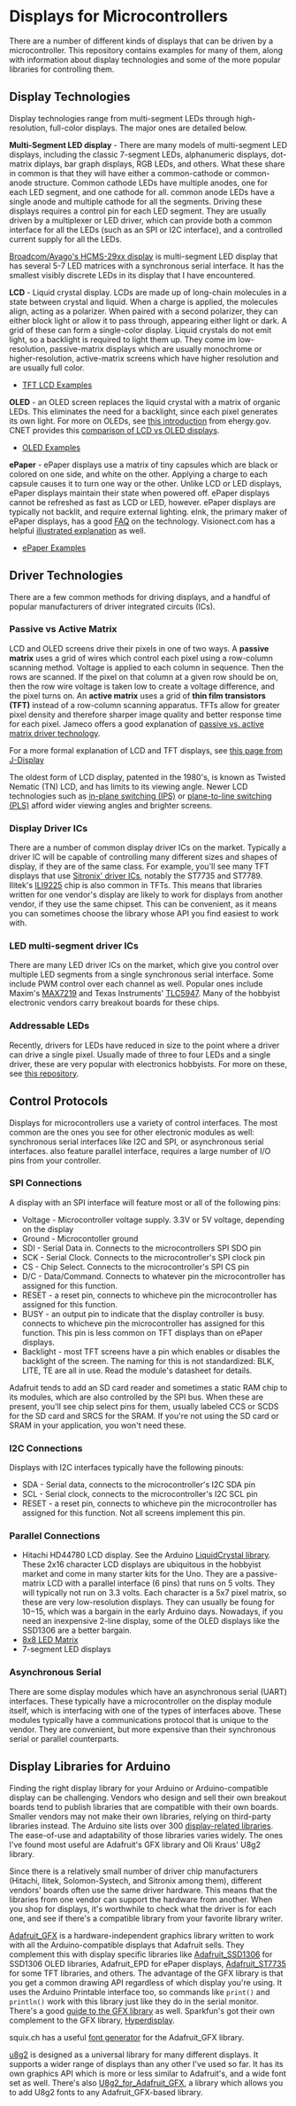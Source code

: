 # Displays for Microcontrollers
There are a number of different kinds of displays that can be driven by a microcontroller. This repository contains examples for many of them, along with information about display technologies and some of the more popular libraries for controlling them. 

## Display Technologies
Display technologies range from multi-segment LEDs through high-resolution, full-color displays. The major ones are detailed below.

**Multi-Segment LED display** - There are many models of multi-segment LED displays, including the classic 7-segment LEDs, alphanumeric displays, dot-matrix diplays, bar graph displays, RGB LEDs, and others. What these share in common is that they will have either a common-cathode or common-anode structure. Common cathode LEDs have multiple anodes, one for each LED segment, and one cathode for all. common anode LEDs have a single anode and multiple cathode for all the segments. Driving these displays requires a control pin for each LED segment. They are usually driven by a multiplexer or LED driver, which can provide both a common interface for all the LEDs (such as an SPI or I2C interface), and a controlled current supply for all the LEDs.  

[Broadcom/Avago's HCMS-29xx display](avago-display) is multi-segment LED display that has several 5-7 LED matrices with a synchronous serial interface.  It has the smallest visibly discrete LEDs in its display that I have encountered. 

**LCD** - Liquid crystal display. LCDs are made up of long-chain molecules in a state between crystal and liquid. When a charge is applied, the molecules align, acting as a polarizer. When paired with a second polarizer, they can either block light or allow it to pass through, appearing either light or dark. A grid of these can form a single-color display. Liquid crystals do not emit light, so a backlight is required to light them up. They come im low-resolution, passive-matrix displays which are usually monochrome or higher-resolution, active-matrix screens which have higher resolution and are usually full color.

* [TFT LCD Examples](TFT_Examples/)

**OLED** - an OLED screen replaces the liquid crystal with a matrix of organic LEDs. This eliminates the need for a backlight, since each pixel generates its own light. For more on OLEDs, see [this introduction](https://www.energy.gov/eere/ssl/oled-basics) from ehergy.gov. CNET provides this [comparison of LCD vs OLED displays](https://www.cnet.com/news/what-is-oled-and-what-can-it-do-for-your-tv/). 
 
 * [OLED Examples](OLED_Examples/)

**ePaper** - ePaper displays use a matrix of tiny capsules which are black or colored on one side, and white on the other. Applying a charge to each capsule causes it to turn one way or the other. Unlike LCD or LED displays, ePaper displays maintain their state when powered off. ePaper displays cannot be refreshed as fast as LCD or LED, however. ePaper displays are typically not backlit, and require external lighting. eInk, the primary maker of ePaper displays, has a good [FAQ](https://www.eink.com/faqs.html) on the technology. Visionect.com has a helpful [illustrated explanation](https://www.visionect.com/blog/electronic-paper-explained-what-is-it-and-how-does-it-work/) as well. 

* [ePaper Examples](EPaper_Examples/)

## Driver Technologies
There are a few common methods for driving displays, and a handful of popular manufacturers of driver integrated circuits (ICs). 

### Passive vs Active Matrix
LCD and OLED screens drive their pixels in one of two ways. A **passive matrix** uses a grid of wires which control each pixel using a row-column scanning method. Voltage is applied to each column in sequence. Then the rows are scanned. If the pixel on that column at a given row should be on, then the row wire voltage is taken low to create a voltage difference, and the pixel turns on. An **active matrix** uses a grid of **thin film transistors (TFT)** instead of a row-column scanning apparatus. TFTs allow for greater pixel density and therefore sharper image quality and better response time for each pixel. Jameco offers a good explanation of [passive vs. active matrix driver technology](https://www.jameco.com/Jameco/workshop/Howitworks/how-organic-light-emitting-diodes-work.html). 

For a more formal explanation of LCD and TFT displays, see [this page from J-Display](https://www.j-display.com/english/technology/lcdbasic.html)

The oldest form of LCD display, patented in the 1980's, is known as Twisted Nematic (TN) LCD, and has limits to its viewing angle. Newer LCD technologies such as [in-plane switching (IPS)](https://www.pctechguide.com/flat-panel-displays/ips-in-plane-switching-lcd-monitors) or [plane-to-line switching (PLS)](https://www.lifewire.com/definition-of-ips-lcd-578662) afford wider viewing angles and brighter screens.  

### Display Driver ICs
There are a number of common display driver ICs on the market. Typically a driver IC will be capable of controlling many different sizes and shapes of display, if they are of the same class. For example, you'll see many TFT displays that use [Sitronix' driver ICs](https://www.sitronix.com.tw/en/products/display-driver-ic/), notably the ST7735 and ST7789. Ilitek's [ILI9225](https://www.displayfuture.com/Display/datasheet/controller/ILI9225.pdf) chip is also common in TFTs. This means that libraries written for one vendor's display are likely to work for displays from another vendor, if they use the same chipset. This can be convenient, as it means you can sometimes choose the library whose API you find easiest to work with. 

### LED multi-segment driver ICs
There are many LED driver ICs on the market, which give you control over multiple LED segments from a single synchronous serial interface. Some include PWM control over each channel as well. Popular ones include Maxim's [MAX7219](https://www.maximintegrated.com/en/products/power/display-power-control/MAX7219.html) and Texas Instruments' [TLC5947](https://www.ti.com/product/TLC5947). Many of the hobbyist electronic vendors carry breakout boards for these chips. 

### Addressable LEDs
Recently, drivers for LEDs have reduced in size to the point where a driver can drive a single pixel. Usually made of three to four LEDs and a single driver, these are very popular with electronics hobbyists. For more on these, see [this repository](https://tigoe.github.io/LightProjects/addressable-leds.html).  

## Control Protocols
Displays for microcontrollers use a variety of control interfaces. The most common are the ones you see for other electronic modules as well: synchronous serial interfaces like I2C and SPI, or asynchronous serial interfaces. also feature parallel interface, requires a large number of I/O pins from your controller. 

### SPI Connections
A display with an SPI interface will feature most or all of the following pins:
* Voltage - Microcontroller voltage supply. 3.3V or 5V voltage, depending on the display
* Ground - Microcontoller ground
* SDI - Serial Data in. Connects to the microcontrollers SPI SDO pin
* SCK - Serial Clock. Connects to the microcontroller's SPI clock pin
* CS - Chip Select. Connects to the microcontroller's SPI CS pin
* D/C - Data/Command. Connects to whatever pin the microcontroller has assigned for this function.
* RESET - a reset pin, connects to whicheve pin the microcontroller has assigned for this function.
* BUSY - an output pin to indicate that the display controller is busy. connects to whicheve pin the microcontroller has assigned for this function. This pin is less common on TFT displays than on ePaper displays.
* Backlight - most TFT screens have a pin which enables or disables the backlight of the screen. The naming for this is not standardized: BLK, LITE, TE are all in use. Read the module's datasheet for details.

Adafruit tends to add an SD card reader and sometimes a static RAM chip to its modules, which are also controlled by the SPI bus. When these are present, you'll see chip select pins for them, usually labeled CCS or SCDS for the SD card and SRCS for the SRAM. If you're not using the SD card or SRAM in your application, you won't need these. 

### I2C Connections
Displays with I2C interfaces typically have the following pinouts:
* SDA - Serial data, connects to the microcontroller's I2C SDA pin
* SCL - Serial clock, connects to the microcontroller's I2C SCL pin
* RESET - a reset pin, connects to whicheve pin the microcontroller has assigned for this function. Not all screens implement this pin. 

### Parallel Connections
 * Hitachi HD44780 LCD display. See the Arduino [LiquidCrystal library](https://www.arduino.cc/reference/en/libraries/liquidcrystal/). These 2x16 character LCD displays are ubiquitous in the hobbyist market and come in many starter kits for the Uno. They are a passive-matrix LCD with a parallel interface (6 pins) that runs on 5 volts. They will typically not run on 3.3 volts. Each character is a 5x7 pixel matrix, so these are very low-resolution displays. They can usually be foung for $10-$15, which was a bargain in the early Arduino days. Nowadays, if you need an inexpensive 2-line display, some of the OLED displays like the SSD1306 are a better bargain. 
 * [8x8 LED Matrix](LED_8x8_Matrix_examples/)
 * 7-segment LED displays

### Asynchronous Serial
There are some display modules which have an asynchronous serial (UART) interfaces. These typically have a microcontroller on the display module itself, which is interfacing with one of the types of interfaces above. These modules typically have a communications protocol that is unique to the vendor. They are convenient, but more expensive than their synchronous serial or parallel counterparts. 

## Display Libraries for Arduino
Finding the right display library for your Arduino or Arduino-compatible display can be challenging. Vendors who design and sell their own breakout boards tend to publish libraries that are compatible with their own boards. Smaller vendors may not make their own libraries, relying on third-party libraries instead. The Arduino site lists over 300 [display-related libraries](https://www.arduino.cc/reference/en/libraries/category/display/). The ease-of-use and adaptability of those libraries varies widely.  The ones I've found most useful are Adafruit's GFX library and Oli Kraus' U8g2 library. 

Since there is a relatively small number of driver chip manufacturers (Hitachi, Ilitek, Solomon-Systech, and Sitronix among them), different vendors' boards often use the same driver hardware. This means that the libraries from one vendor can support the hardware from another. When you shop for displays, it's worthwhile to check what the driver is for each one, and see if there's a compatible library from your favorite library writer.

[Adafruit_GFX](https://github.com/adafruit/Adafruit-GFX-Library) is a hardware-independent graphics library written to work with all the Arduino-compatible displays that Adafruit sells. They complement this with display specific libraries like [Adafruit_SSD1306](https://github.com/adafruit/Adafruit_SSD1306/) for SSD1306 OLED libraries, Adafruit_EPD for ePaper displays, [Adafruit_ST7735](https://github.com/adafruit/Adafruit-ST7735-Library/) for some TFT libraries, and others. The advantage of the GFX library is that you get a common drawing API regardless of which display you're using. It uses the Arduino Printable interface too, so commands like `print()` and `println()` work with this library just like they do in the serial monitor. There's a good [guide to the GFX library](
  https://learn.adafruit.com/adafruit-gfx-graphics-library?view=all) as well. Sparkfun's got their own complement to the GFX library, [Hyperdisplay](https://github.com/sparkfun/SparkFun_HyperDisplay).

squix.ch has a useful [font generator](http://oleddisplay.squix.ch/#/home) for the Adafruit_GFX library.  

[u8g2](https://github.com/olikraus/u8g2) is designed as a universal library for many different displays. It supports a wider range of displays than any other I've used so far. It has its own graphics API which is more or less similar to Adafruit's, and a wide font set as well. There's also [U8g2_for_Adafruit_GFX](https://github.com/olikraus/U8g2_for_Adafruit_GFX), a library which allows you to add U8g2 fonts to any Adafruit_GFX-based library. 


 